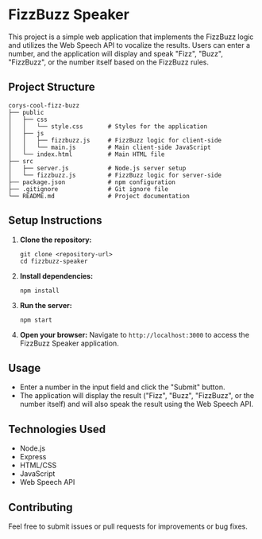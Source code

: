 # FizzBuzz Speaker

This project is a simple web application that implements the FizzBuzz logic and utilizes the Web Speech API to vocalize the results. Users can enter a number, and the application will display and speak "Fizz", "Buzz", "FizzBuzz", or the number itself based on the FizzBuzz rules.

## Project Structure

```
corys-cool-fizz-buzz
├── public
│   ├── css
│   │   └── style.css       # Styles for the application
│   ├── js
│   │   ├── fizzbuzz.js     # FizzBuzz logic for client-side
│   │   └── main.js         # Main client-side JavaScript
│   └── index.html          # Main HTML file
├── src
│   ├── server.js           # Node.js server setup
│   └── fizzbuzz.js         # FizzBuzz logic for server-side
├── package.json            # npm configuration
├── .gitignore              # Git ignore file
└── README.md               # Project documentation
```

## Setup Instructions

1. **Clone the repository:**
   ```
   git clone <repository-url>
   cd fizzbuzz-speaker
   ```

2. **Install dependencies:**
   ```
   npm install
   ```

3. **Run the server:**
   ```
   npm start
   ```

4. **Open your browser:**
   Navigate to `http://localhost:3000` to access the FizzBuzz Speaker application.

## Usage

- Enter a number in the input field and click the "Submit" button.
- The application will display the result ("Fizz", "Buzz", "FizzBuzz", or the number itself) and will also speak the result using the Web Speech API.

## Technologies Used

- Node.js
- Express
- HTML/CSS
- JavaScript
- Web Speech API

## Contributing

Feel free to submit issues or pull requests for improvements or bug fixes.